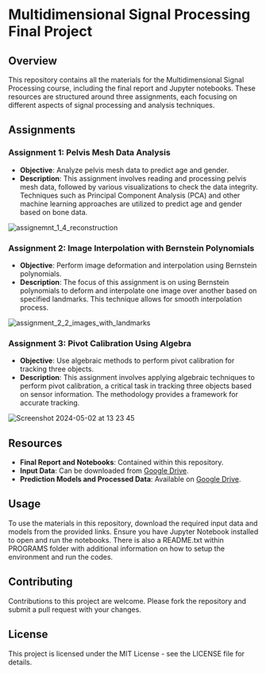 # Multidimensional Signal Processing Final Project

## Overview
This repository contains all the materials for the Multidimensional Signal Processing course, including the final report and Jupyter notebooks. These resources are structured around three assignments, each focusing on different aspects of signal processing and analysis techniques.

## Assignments

### Assignment 1: Pelvis Mesh Data Analysis
- **Objective**: Analyze pelvis mesh data to predict age and gender.
- **Description**: This assignment involves reading and processing pelvis mesh data, followed by various visualizations to check the data integrity. Techniques such as Principal Component Analysis (PCA) and other machine learning approaches are utilized to predict age and gender based on bone data.
  
![assignemnt_1_4_reconstruction](https://github.com/ferris-lucas/mdsp/assets/75485471/5f4d4ba0-5eba-4ec5-ab37-a348dfbf5c0e)

### Assignment 2: Image Interpolation with Bernstein Polynomials
- **Objective**: Perform image deformation and interpolation using Bernstein polynomials.
- **Description**: The focus of this assignment is on using Bernstein polynomials to deform and interpolate one image over another based on specified landmarks. This technique allows for smooth interpolation process.
  
![assignment_2_2_images_with_landmarks](https://github.com/ferris-lucas/mdsp/assets/75485471/0f7e33c6-0088-4a88-8e6c-5176e5f42d46)

### Assignment 3: Pivot Calibration Using Algebra
- **Objective**: Use algebraic methods to perform pivot calibration for tracking three objects.
- **Description**: This assignment involves applying algebraic techniques to perform pivot calibration, a critical task in tracking three objects based on sensor information. The methodology provides a framework for accurate tracking.
  
![Screenshot 2024-05-02 at 13 23 45](https://github.com/ferris-lucas/mdsp/assets/75485471/32c7978a-777d-4868-b008-744bfcf8de7d)

## Resources

- **Final Report and Notebooks**: Contained within this repository.
- **Input Data**: Can be downloaded from [Google Drive](https://drive.google.com/file/d/1PIYEEuVg9F_736Iob1ndMXoibDoeUwcR/view?usp=share_link).
- **Prediction Models and Processed Data**: Available on [Google Drive](https://drive.google.com/file/d/1g1bqw8m6Ms8QoKjytZr-ZCJyI-4iZPxK/view?usp=share_link).

## Usage
To use the materials in this repository, download the required input data and models from the provided links. Ensure you have Jupyter Notebook installed to open and run the notebooks. There is also a README.txt within PROGRAMS folder with additional information on how to setup the environment and run the codes.

## Contributing
Contributions to this project are welcome. Please fork the repository and submit a pull request with your changes.

## License
This project is licensed under the MIT License - see the LICENSE file for details.
